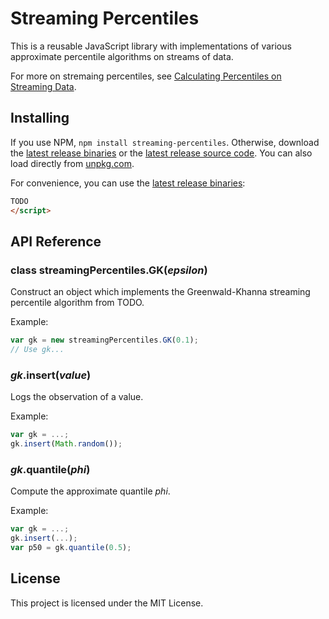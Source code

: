 # Streaming Percentiles

This is a reusable JavaScript library with implementations of
various approximate percentile algorithms on streams of data.

For more on stremaing percentiles, see [Calculating Percentiles on
Streaming Data](https://stevenengelhardt.com/post-series/calculating-percentiles-on-streaming-data-2018/).

## Installing

If you use NPM, `npm install streaming-percentiles`.  Otherwise,
download the [latest release
binaries](https://sengelha.github.io/streaming-percentiles-js/streamingPercentiles.v1.zip)
or the [latest release source
code](https://github.com/sengelha/streaming-percentiles-js/releases/latest).
You can also load directly from
[unpkg.com](https://unpkg.com/streaming-percentiles/).

For convenience, you can use the [latest release
binaries](https://sengelha.github.io/streaming-percentiles-js/streamingPercentiles.v1.zip):

```html
TODO
</script>
```

## API Reference

### class streamingPercentiles.GK(*epsilon*)

Construct an object which implements the Greenwald-Khanna streaming
percentile algorithm from TODO.

Example:
```javascript
var gk = new streamingPercentiles.GK(0.1);
// Use gk...
```

### *gk*.insert(*value*)

Logs the observation of a value.

Example:
```javascript
var gk = ...;
gk.insert(Math.random());
```

### *gk*.quantile(*phi*)

Compute the approximate quantile $phi$.

Example:
```javascript
var gk = ...;
gk.insert(...);
var p50 = gk.quantile(0.5);
```

## License

This project is licensed under the MIT License.
